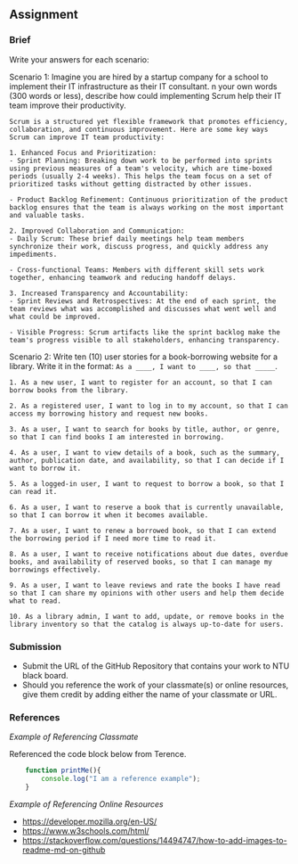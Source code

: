 ## Assignment

### Brief

Write your answers for each scenario:

Scenario 1:
Imagine you are hired by a startup company for a school to implement their IT infrastructure as their IT consultant. n your own words (300 words or less), describe how could implementing Scrum help their IT team improve their productivity.

```
Scrum is a structured yet flexible framework that promotes efficiency, collaboration, and continuous improvement. Here are some key ways Scrum can improve IT team productivity:

1. Enhanced Focus and Prioritization:
- Sprint Planning: Breaking down work to be performed into sprints using previous measures of a team's velocity, which are time-boxed periods (usually 2-4 weeks). This helps the team focus on a set of prioritized tasks without getting distracted by other issues.

- Product Backlog Refinement: Continuous prioritization of the product backlog ensures that the team is always working on the most important and valuable tasks.

2. Improved Collaboration and Communication:
- Daily Scrum: These brief daily meetings help team members synchronize their work, discuss progress, and quickly address any impediments.

- Cross-functional Teams: Members with different skill sets work together, enhancing teamwork and reducing handoff delays.

3. Increased Transparency and Accountability:
- Sprint Reviews and Retrospectives: At the end of each sprint, the team reviews what was accomplished and discusses what went well and what could be improved.

- Visible Progress: Scrum artifacts like the sprint backlog make the team's progress visible to all stakeholders, enhancing transparency.
```

Scenario 2:
Write ten (10) user stories for a book-borrowing website for a library. Write it in the format: `As a ____, I want to ____, so that _____`.

```
1. As a new user, I want to register for an account, so that I can borrow books from the library.

2. As a registered user, I want to log in to my account, so that I can access my borrowing history and request new books.

3. As a user, I want to search for books by title, author, or genre, so that I can find books I am interested in borrowing.

4. As a user, I want to view details of a book, such as the summary, author, publication date, and availability, so that I can decide if I want to borrow it.

5. As a logged-in user, I want to request to borrow a book, so that I can read it.

6. As a user, I want to reserve a book that is currently unavailable, so that I can borrow it when it becomes available.

7. As a user, I want to renew a borrowed book, so that I can extend the borrowing period if I need more time to read it.

8. As a user, I want to receive notifications about due dates, overdue books, and availability of reserved books, so that I can manage my borrowings effectively.

9. As a user, I want to leave reviews and rate the books I have read so that I can share my opinions with other users and help them decide what to read.

10. As a library admin, I want to add, update, or remove books in the library inventory so that the catalog is always up-to-date for users.
```


### Submission 

- Submit the URL of the GitHub Repository that contains your work to NTU black board.
- Should you reference the work of your classmate(s) or online resources, give them credit by adding either the name of your classmate or URL. 


### References

_Example of Referencing Classmate_

Referenced the code block below from Terence.
```js
    function printMe(){
        console.log("I am a reference example");
    }
```

_Example of Referencing Online Resources_

- https://developer.mozilla.org/en-US/
- https://www.w3schools.com/html/
- https://stackoverflow.com/questions/14494747/how-to-add-images-to-readme-md-on-github

